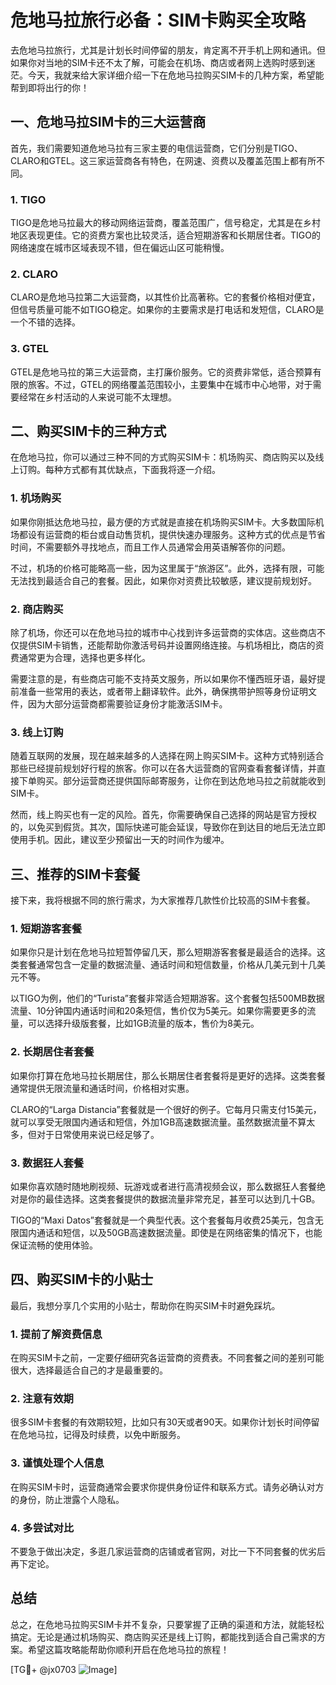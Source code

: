 # 危地马拉旅行必备：SIM卡购买全攻略

去危地马拉旅行，尤其是计划长时间停留的朋友，肯定离不开手机上网和通讯。但如果你对当地的SIM卡还不太了解，可能会在机场、商店或者网上选购时感到迷茫。今天，我就来给大家详细介绍一下在危地马拉购买SIM卡的几种方案，希望能帮到即将出行的你！

## 一、危地马拉SIM卡的三大运营商

首先，我们需要知道危地马拉有三家主要的电信运营商，它们分别是TIGO、CLARO和GTEL。这三家运营商各有特色，在网速、资费以及覆盖范围上都有所不同。

### 1. TIGO
TIGO是危地马拉最大的移动网络运营商，覆盖范围广，信号稳定，尤其是在乡村地区表现更佳。它的资费方案也比较灵活，适合短期游客和长期居住者。TIGO的网络速度在城市区域表现不错，但在偏远山区可能稍慢。

### 2. CLARO
CLARO是危地马拉第二大运营商，以其性价比高著称。它的套餐价格相对便宜，但信号质量可能不如TIGO稳定。如果你的主要需求是打电话和发短信，CLARO是一个不错的选择。

### 3. GTEL
GTEL是危地马拉的第三大运营商，主打廉价服务。它的资费非常低，适合预算有限的旅客。不过，GTEL的网络覆盖范围较小，主要集中在城市中心地带，对于需要经常在乡村活动的人来说可能不太理想。

## 二、购买SIM卡的三种方式

在危地马拉，你可以通过三种不同的方式购买SIM卡：机场购买、商店购买以及线上订购。每种方式都有其优缺点，下面我将逐一介绍。

### 1. 机场购买
如果你刚抵达危地马拉，最方便的方式就是直接在机场购买SIM卡。大多数国际机场都设有运营商的柜台或自动售货机，提供快速办理服务。这种方式的优点是节省时间，不需要额外寻找地点，而且工作人员通常会用英语解答你的问题。

不过，机场的价格可能略高一些，因为这里属于“旅游区”。此外，选择有限，可能无法找到最适合自己的套餐。因此，如果你对资费比较敏感，建议提前规划好。

### 2. 商店购买
除了机场，你还可以在危地马拉的城市中心找到许多运营商的实体店。这些商店不仅提供SIM卡销售，还能帮助你激活号码并设置网络连接。与机场相比，商店的资费通常更为合理，选择也更多样化。

需要注意的是，有些商店可能不支持英文服务，所以如果你不懂西班牙语，最好提前准备一些常用的表达，或者带上翻译软件。此外，确保携带护照等身份证明文件，因为大部分运营商都需要验证身份才能激活SIM卡。

### 3. 线上订购
随着互联网的发展，现在越来越多的人选择在网上购买SIM卡。这种方式特别适合那些已经提前规划好行程的旅客。你可以在各大运营商的官网查看套餐详情，并直接下单购买。部分运营商还提供国际邮寄服务，让你在到达危地马拉之前就能收到SIM卡。

然而，线上购买也有一定的风险。首先，你需要确保自己选择的网站是官方授权的，以免买到假货。其次，国际快递可能会延误，导致你在到达目的地后无法立即使用手机。因此，建议至少预留出一天的时间作为缓冲。

## 三、推荐的SIM卡套餐

接下来，我将根据不同的旅行需求，为大家推荐几款性价比较高的SIM卡套餐。

### 1. 短期游客套餐
如果你只是计划在危地马拉短暂停留几天，那么短期游客套餐是最适合的选择。这类套餐通常包含一定量的数据流量、通话时间和短信数量，价格从几美元到十几美元不等。

以TIGO为例，他们的“Turista”套餐非常适合短期游客。这个套餐包括500MB数据流量、10分钟国内通话时间和20条短信，售价仅为5美元。如果你需要更多的流量，可以选择升级版套餐，比如1GB流量的版本，售价为8美元。

### 2. 长期居住者套餐
如果你打算在危地马拉长期居住，那么长期居住者套餐将是更好的选择。这类套餐通常提供无限流量和通话时间，价格相对实惠。

CLARO的“Larga Distancia”套餐就是一个很好的例子。它每月只需支付15美元，就可以享受无限国内通话和短信，外加1GB高速数据流量。虽然数据流量不算太多，但对于日常使用来说已经足够了。

### 3. 数据狂人套餐
如果你喜欢随时随地刷视频、玩游戏或者进行高清视频会议，那么数据狂人套餐绝对是你的最佳选择。这类套餐提供的数据流量非常充足，甚至可以达到几十GB。

TIGO的“Maxi Datos”套餐就是一个典型代表。这个套餐每月收费25美元，包含无限国内通话和短信，以及50GB高速数据流量。即使是在网络密集的情况下，也能保证流畅的使用体验。

## 四、购买SIM卡的小贴士

最后，我想分享几个实用的小贴士，帮助你在购买SIM卡时避免踩坑。

### 1. 提前了解资费信息
在购买SIM卡之前，一定要仔细研究各运营商的资费表。不同套餐之间的差别可能很大，选择最适合自己的才是最重要的。

### 2. 注意有效期
很多SIM卡套餐的有效期较短，比如只有30天或者90天。如果你计划长时间停留在危地马拉，记得及时续费，以免中断服务。

### 3. 谨慎处理个人信息
在购买SIM卡时，运营商通常会要求你提供身份证件和联系方式。请务必确认对方的身份，防止泄露个人隐私。

### 4. 多尝试对比
不要急于做出决定，多逛几家运营商的店铺或者官网，对比一下不同套餐的优劣后再下定论。

## 总结

总之，在危地马拉购买SIM卡并不复杂，只要掌握了正确的渠道和方法，就能轻松搞定。无论是通过机场购买、商店购买还是线上订购，都能找到适合自己需求的方案。希望这篇攻略能帮助你顺利开启在危地马拉的旅程！

[TG💪+ @jx0703 ![Image](https://github.com/user-attachments/assets/dbca1d08-cadb-493c-b0ec-ad6f7a83f270)]